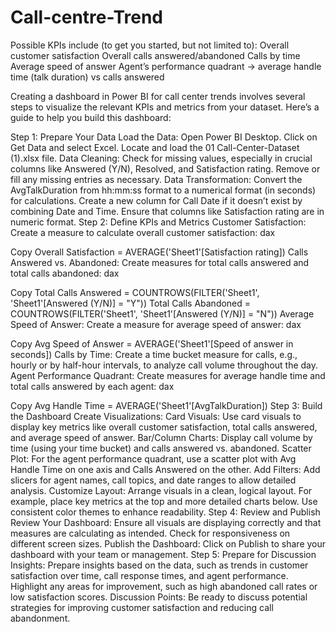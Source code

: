 # Call-centre-Trend
Possible KPIs include (to get you started, but not limited to):  Overall customer satisfaction Overall calls answered/abandoned Calls by time Average speed of answer Agent’s performance quadrant -> average handle time (talk duration) vs calls answered



Creating a dashboard in Power BI for call center trends involves several steps to visualize the relevant KPIs and metrics from your dataset. Here’s a guide to help you build this dashboard:

Step 1: Prepare Your Data
Load the Data:
Open Power BI Desktop.
Click on Get Data and select Excel.
Locate and load the 01 Call-Center-Dataset (1).xlsx file.
Data Cleaning:
Check for missing values, especially in crucial columns like Answered (Y/N), Resolved, and Satisfaction rating.
Remove or fill any missing entries as necessary.
Data Transformation:
Convert the AvgTalkDuration from hh:mm:ss format to a numerical format (in seconds) for calculations.
Create a new column for Call Date if it doesn’t exist by combining Date and Time.
Ensure that columns like Satisfaction rating are in numeric format.
Step 2: Define KPIs and Metrics
Customer Satisfaction:
Create a measure to calculate overall customer satisfaction:
dax

Copy
Overall Satisfaction = AVERAGE('Sheet1'[Satisfaction rating])
Calls Answered vs. Abandoned:
Create measures for total calls answered and total calls abandoned:
dax

Copy
Total Calls Answered = COUNTROWS(FILTER('Sheet1', 'Sheet1'[Answered (Y/N)] = "Y"))
Total Calls Abandoned = COUNTROWS(FILTER('Sheet1', 'Sheet1'[Answered (Y/N)] = "N"))
Average Speed of Answer:
Create a measure for average speed of answer:
dax

Copy
Avg Speed of Answer = AVERAGE('Sheet1'[Speed of answer in seconds])
Calls by Time:
Create a time bucket measure for calls, e.g., hourly or by half-hour intervals, to analyze call volume throughout the day.
Agent Performance Quadrant:
Create measures for average handle time and total calls answered by each agent:
dax

Copy
Avg Handle Time = AVERAGE('Sheet1'[AvgTalkDuration])
Step 3: Build the Dashboard
Create Visualizations:
Card Visuals: Use card visuals to display key metrics like overall customer satisfaction, total calls answered, and average speed of answer.
Bar/Column Charts: Display call volume by time (using your time bucket) and calls answered vs. abandoned.
Scatter Plot: For the agent performance quadrant, use a scatter plot with Avg Handle Time on one axis and Calls Answered on the other.
Add Filters:
Add slicers for agent names, call topics, and date ranges to allow detailed analysis.
Customize Layout:
Arrange visuals in a clean, logical layout. For example, place key metrics at the top and more detailed charts below.
Use consistent color themes to enhance readability.
Step 4: Review and Publish
Review Your Dashboard:
Ensure all visuals are displaying correctly and that measures are calculating as intended.
Check for responsiveness on different screen sizes.
Publish the Dashboard:
Click on Publish to share your dashboard with your team or management.
Step 5: Prepare for Discussion
Insights:
Prepare insights based on the data, such as trends in customer satisfaction over time, call response times, and agent performance.
Highlight any areas for improvement, such as high abandoned call rates or low satisfaction scores.
Discussion Points:
Be ready to discuss potential strategies for improving customer satisfaction and reducing call abandonment.

